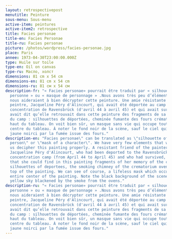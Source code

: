 ```yaml
---
layout: retrospectivepost
menutitle: Peinture
sous-menu: Sous-menu
active-item: peintures
active-item2: retrospective
title: Facies personae
title-en: Facies Personae
title-ru: Facies personae
picture: /photos/wordpress/facies-personae.jpg
place: Paris
annee: 1973-04-30T23:00:00.000Z
type: Huile sur toile
type-en: Oil on canvas
type-ru: Масло, холст
dimensions: 81 cm x 54 cm
dimensions-en: 81 cm x 54 cm
dimensions-ru: 81 см x 54 см
description-fr: "« Facies personae» pourrait être traduit par « silhouette d'une
  personne » ou « masque de personnage » .Nous avons très peu d’éléments qui
  nous aideraient à bien décrypter cette peinture. Une amie résistante du
  peintre, Jacqueline Péry d'Alincourt, qui avait été déportée au camp de
  concentration de Ravensbrück (d'avril 44 à avril 45) et qui avait survécu, lui
  avait dit qu’elle retrouvait dans cette peinture des fragments de sa mémoire
  du camp : silhouettes de déportées, cheminée fumante des fours crématoires en
  haut du tableau. On voit bien sûr, un masque sans vie qui occupe tout le
  centre du tableau. À noter le fond noir de la scène, sauf le ciel qui est d’un
  jaune noirci par la fumée issue des fours."
description-en: "Facies personae\" can be translated as \"silhouette of a
  person\" or \"mask of a character\". We have very few elements that would help
  us decipher this painting properly. A resistant friend of the painter,
  Jacqueline Péry d'Alincourt, who had been deported to the Ravensbrück
  concentration camp (from April 44 to April 45) and who had survived, told him
  that she could find in this painting fragments of her memory of the camp:
  silhouettes of deportees, the smoking chimney of the crematorium ovens at the
  top of the painting. We can see of course, a lifeless mask which occupies the
  entire center of the painting. Note the black background of the scene, and the
  yellow sky blackened by the smoke from the ovens."
description-ru: "« Facies personae» pourrait être traduit par « silhouette d'une
  personne » ou « masque de personnage » .Nous avons très peu d’éléments qui
  nous aideraient à bien décrypter cette peinture. Une amie résistante du
  peintre, Jacqueline Péry d'Alincourt, qui avait été déportée au camp de
  concentration de Ravensbrück (d'avril 44 à avril 45) et qui avait survécu, lui
  avait dit qu’elle retrouvait dans cette peinture des fragments de sa mémoire
  du camp : silhouettes de déportées, cheminée fumante des fours crématoires en
  haut du tableau. On voit bien sûr, un masque sans vie qui occupe tout le
  centre du tableau. À noter le fond noir de la scène, sauf le ciel qui est d’un
  jaune noirci par la fumée issue des fours."
---
```

